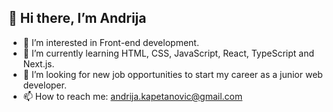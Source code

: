 ## 👋 Hi there, I’m Andrija

- 👀 I’m interested in Front-end development.
- 🌱 I’m currently learning HTML, CSS, JavaScript, React, TypeScript and Next.js.
- 💞️ I’m looking for new job opportunities to start my career as a junior web developer.
- 📫 How to reach me: andrija.kapetanovic@gmail.com

<!---
akapetano/akapetano is a ✨ special ✨ repository because its `README.md` (this file) appears on your GitHub profile.
You can click the Preview link to take a look at your changes.
--->
